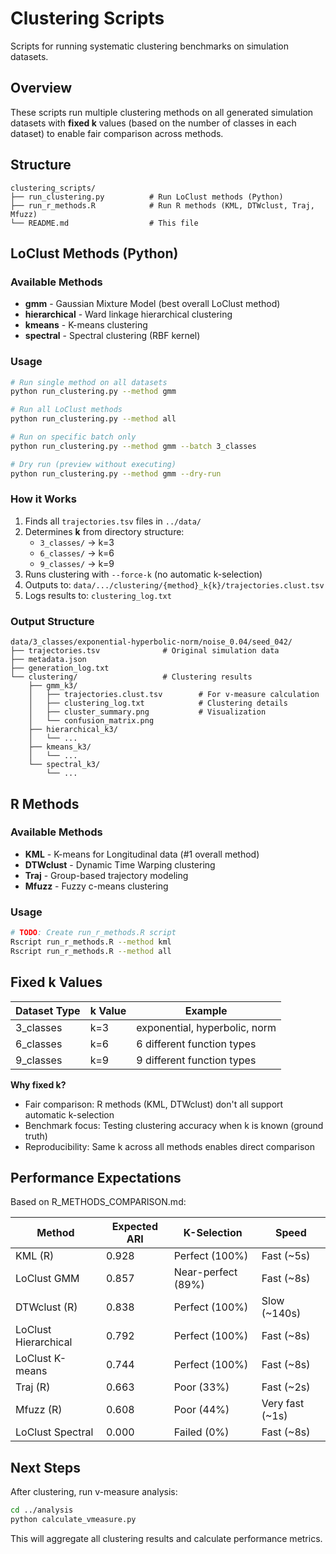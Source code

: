 # Clustering Scripts

Scripts for running systematic clustering benchmarks on simulation datasets.

## Overview

These scripts run multiple clustering methods on all generated simulation datasets with **fixed k** values (based on the number of classes in each dataset) to enable fair comparison across methods.

## Structure

```
clustering_scripts/
├── run_clustering.py          # Run LoClust methods (Python)
├── run_r_methods.R            # Run R methods (KML, DTWclust, Traj, Mfuzz)
└── README.md                  # This file
```

## LoClust Methods (Python)

### Available Methods
- **gmm** - Gaussian Mixture Model (best overall LoClust method)
- **hierarchical** - Ward linkage hierarchical clustering
- **kmeans** - K-means clustering
- **spectral** - Spectral clustering (RBF kernel)

### Usage

```bash
# Run single method on all datasets
python run_clustering.py --method gmm

# Run all LoClust methods
python run_clustering.py --method all

# Run on specific batch only
python run_clustering.py --method gmm --batch 3_classes

# Dry run (preview without executing)
python run_clustering.py --method gmm --dry-run
```

### How it Works

1. Finds all `trajectories.tsv` files in `../data/`
2. Determines **k** from directory structure:
   - `3_classes/` → k=3
   - `6_classes/` → k=6
   - `9_classes/` → k=9
3. Runs clustering with `--force-k` (no automatic k-selection)
4. Outputs to: `data/.../clustering/{method}_k{k}/trajectories.clust.tsv`
5. Logs results to: `clustering_log.txt`

### Output Structure

```
data/3_classes/exponential-hyperbolic-norm/noise_0.04/seed_042/
├── trajectories.tsv              # Original simulation data
├── metadata.json
├── generation_log.txt
└── clustering/                   # Clustering results
    ├── gmm_k3/
    │   ├── trajectories.clust.tsv        # For v-measure calculation
    │   ├── clustering_log.txt            # Clustering details
    │   ├── cluster_summary.png           # Visualization
    │   └── confusion_matrix.png
    ├── hierarchical_k3/
    │   └── ...
    ├── kmeans_k3/
    │   └── ...
    └── spectral_k3/
        └── ...
```

## R Methods

### Available Methods
- **KML** - K-means for Longitudinal data (#1 overall method)
- **DTWclust** - Dynamic Time Warping clustering
- **Traj** - Group-based trajectory modeling
- **Mfuzz** - Fuzzy c-means clustering

### Usage

```bash
# TODO: Create run_r_methods.R script
Rscript run_r_methods.R --method kml
Rscript run_r_methods.R --method all
```

## Fixed k Values

| Dataset Type | k Value | Example |
|-------------|---------|---------|
| 3_classes | k=3 | exponential, hyperbolic, norm |
| 6_classes | k=6 | 6 different function types |
| 9_classes | k=9 | 9 different function types |

**Why fixed k?**
- Fair comparison: R methods (KML, DTWclust) don't all support automatic k-selection
- Benchmark focus: Testing clustering accuracy when k is known (ground truth)
- Reproducibility: Same k across all methods enables direct comparison

## Performance Expectations

Based on R_METHODS_COMPARISON.md:

| Method | Expected ARI | K-Selection | Speed |
|--------|-------------|-------------|-------|
| KML (R) | 0.928 | Perfect (100%) | Fast (~5s) |
| LoClust GMM | 0.857 | Near-perfect (89%) | Fast (~8s) |
| DTWclust (R) | 0.838 | Perfect (100%) | Slow (~140s) |
| LoClust Hierarchical | 0.792 | Perfect (100%) | Fast (~8s) |
| LoClust K-means | 0.744 | Perfect (100%) | Fast (~8s) |
| Traj (R) | 0.663 | Poor (33%) | Fast (~2s) |
| Mfuzz (R) | 0.608 | Poor (44%) | Very fast (~1s) |
| LoClust Spectral | 0.000 | Failed (0%) | Fast (~8s) |

## Next Steps

After clustering, run v-measure analysis:
```bash
cd ../analysis
python calculate_vmeasure.py
```

This will aggregate all clustering results and calculate performance metrics.
